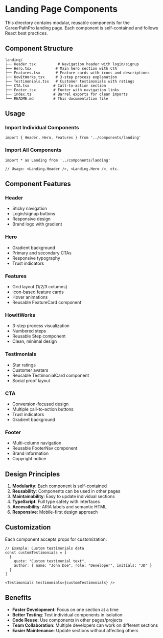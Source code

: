 # Landing Page Components

This directory contains modular, reusable components for the CareerPathPro landing page. Each component is self-contained and follows React best practices.

## Component Structure

```
landing/
├── Header.tsx          # Navigation header with login/signup
├── Hero.tsx           # Main hero section with CTA
├── Features.tsx       # Feature cards with icons and descriptions
├── HowItWorks.tsx     # 3-step process explanation
├── Testimonials.tsx   # Customer testimonials with ratings
├── CTA.tsx           # Call-to-action section
├── Footer.tsx        # Footer with navigation links
├── index.ts          # Barrel exports for clean imports
└── README.md         # This documentation file
```

## Usage

### Import Individual Components
```tsx
import { Header, Hero, Features } from '../components/landing'
```

### Import All Components
```tsx
import * as Landing from '../components/landing'

// Usage: <Landing.Header />, <Landing.Hero />, etc.
```

## Component Features

### Header
- Sticky navigation
- Login/signup buttons
- Responsive design
- Brand logo with gradient

### Hero
- Gradient background
- Primary and secondary CTAs
- Responsive typography
- Trust indicators

### Features
- Grid layout (1/2/3 columns)
- Icon-based feature cards
- Hover animations
- Reusable FeatureCard component

### HowItWorks
- 3-step process visualization
- Numbered steps
- Reusable Step component
- Clean, minimal design

### Testimonials
- Star ratings
- Customer avatars
- Reusable TestimonialCard component
- Social proof layout

### CTA
- Conversion-focused design
- Multiple call-to-action buttons
- Trust indicators
- Gradient background

### Footer
- Multi-column navigation
- Reusable FooterNav component
- Brand information
- Copyright notice

## Design Principles

1. **Modularity**: Each component is self-contained
2. **Reusability**: Components can be used in other pages
3. **Maintainability**: Easy to update individual sections
4. **TypeScript**: Full type safety with interfaces
5. **Accessibility**: ARIA labels and semantic HTML
6. **Responsive**: Mobile-first design approach

## Customization

Each component accepts props for customization:

```tsx
// Example: Custom testimonials data
const customTestimonials = [
  {
    quote: "Custom testimonial text",
    author: { name: "John Doe", role: "Developer", initials: "JD" }
  }
]

<Testimonials testimonials={customTestimonials} />
```

## Benefits

- **Faster Development**: Focus on one section at a time
- **Better Testing**: Test individual components in isolation
- **Code Reuse**: Use components in other pages/projects
- **Team Collaboration**: Multiple developers can work on different sections
- **Easier Maintenance**: Update sections without affecting others
